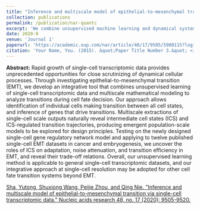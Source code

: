 ```yaml
---
title: "Inference and multiscale model of epithelial-to-mesenchymal transition via single-cell transcriptomic data"
collection: publications
permalink: /publication/nar-quantc
excerpt: 'We combine unsupervised machine learning and dynamical systems modeling to study the single-cell transcriptomic datasets from epithelial-mesenchymal transitions (EMT).'
date: 2020-9
venue: 'Journal 1'
paperurl: 'https://academic.oup.com/nar/article/48/17/9505/5900115?login=true'
citation: 'Your Name, You. (2015). &quot;Paper Title Number 3.&quot; <i>Journal 1</i>. 1(3).'
---
```

**Abstract:** Rapid growth of single-cell transcriptomic data provides unprecedented opportunities for close scrutinizing of dynamical cellular processes. Through investigating epithelial-to-mesenchymal transition (EMT), we develop an integrative tool that combines unsupervised learning of single-cell transcriptomic data and multiscale mathematical modeling to analyze transitions during cell fate decision. Our approach allows identification of individual cells making transition between all cell states, and inference of genes that drive transitions. Multiscale extractions of single-cell scale outputs naturally reveal intermediate cell states (ICS) and ICS-regulated transition trajectories, producing emergent population-scale models to be explored for design principles. Testing on the newly designed single-cell gene regulatory network model and applying to twelve published single-cell EMT datasets in cancer and embryogenesis, we uncover the roles of ICS on adaptation, noise attenuation, and transition efficiency in EMT, and reveal their trade-off relations. Overall, our unsupervised learning method is applicable to general single-cell transcriptomic datasets, and our integrative approach at single-cell resolution may be adopted for other cell fate transition systems beyond EMT.

[Sha, Yutong, Shuxiong Wang, Peijie Zhou, and Qing Nie. "Inference and multiscale model of epithelial-to-mesenchymal transition via single-cell transcriptomic data." Nucleic acids research 48, no. 17 (2020): 9505-9520.](https://academic.oup.com/nar/article/48/17/9505/5900115?login=true)
